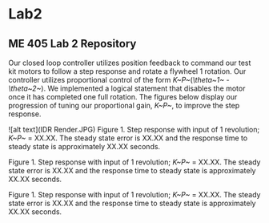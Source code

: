 # Lab2
## ME 405 Lab 2 Repository

Our closed loop controller utilizes position feedback to command our test kit motors
to follow a step response and rotate a flywheel 1 rotation. Our controller utilizes proportional control of the form
*K~P~*(*\theta~1~* - *\theta~2~*). We implemented a logical statement that disables the
motor once it has completed one full rotation. The figures below display our progression
of tuning our proportional gain, *K~P~*, to improve the step response.


![alt text](IDR Render.JPG)
Figure 1. Step response with input of 1 revolution; *K~P~* = XX.XX. The steady state error is
XX.XX and the response time to steady state is approximately XX.XX seconds. 

Figure 1. Step response with input of 1 revolution; *K~P~* = XX.XX. The steady state error is
XX.XX and the response time to steady state is approximately XX.XX seconds.

Figure 1. Step response with input of 1 revolution; *K~P~* = XX.XX. The steady state error is
XX.XX and the response time to steady state is approximately XX.XX seconds.